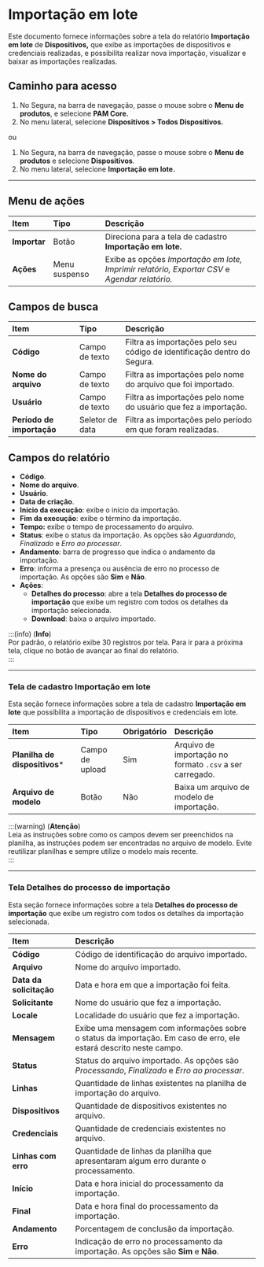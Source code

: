 # Importação em lote

Este documento fornece informações sobre a tela do relatório **Importação em lote** de **Dispositivos,** que exibe as importações de dispositivos e credenciais realizadas, e possibilita realizar nova importação, visualizar e baixar as importações realizadas.

## Caminho para acesso

1. No Segura, na barra de navegação, passe o mouse sobre o **Menu de produtos**, e selecione **PAM Core.**  
2. No menu lateral, selecione **Dispositivos > Todos Dispositivos.**

ou

1. No Segura, na barra de navegação, passe o mouse sobre o **Menu de produtos** e selecione **Dispositivos**.  
2. No menu lateral, selecione **Importação em lote.**

---
## Menu de ações

| **Item** | **Tipo** | **Descrição** |
| :---- | :---- | :---- |
| **Importar** | Botão | Direciona para a tela de cadastro **Importação em lote.** |
| **Ações** | Menu suspenso | Exibe as opções *Importação em lote, Imprimir relatório, Exportar CSV* e *Agendar relatório.* |

## Campos de busca

| **Item** | **Tipo** | **Descrição** |
| :---- | :---- | :---- |
| **Código** | Campo de texto | Filtra as importações pelo seu código de identificação dentro do Segura. |
| **Nome do arquivo** | Campo de texto | Filtra as importações pelo nome do arquivo que foi importado. |
| **Usuário** | Campo de texto | Filtra as importações pelo nome do usuário que fez a importação. |
| **Período de importação** | Seletor de data | Filtra as importações pelo período em que foram realizadas. |

## Campos do relatório

* **Código**.  
* **Nome do arquivo**.  
* **Usuário**.  
* **Data de criação**.  
* **Início da execução**: exibe o início da importação.  
* **Fim da execução**: exibe o término da importação.  
* **Tempo:** exibe o tempo de processamento do arquivo.  
* **Status**: exibe o status da importação. As opções são *Aguardando*, *Finalizado* e *Erro ao processar*.  
* **Andamento**: barra de progresso que indica o andamento da importação.  
* **Erro**: informa a presença ou ausência de erro no processo de importação. As opções são **Sim** e **Não**.  
* **Ações**:  
  * **Detalhes do processo**: abre a tela **Detalhes do processo de importação** que exibe um registro com todos os detalhes da importação selecionada.  
  * **Download**: baixa o arquivo importado.

:::(info) (**Info**)  
Por padrão, o relatório exibe 30 registros por tela. Para ir para a próxima tela, clique no botão de avançar ao final do relatório.  
:::

---
### Tela de cadastro Importação em lote

Esta seção fornece informações sobre a tela de cadastro **Importação em lote** que possibilita a importação de dispositivos e credenciais em lote.

| **Item** | **Tipo** | **Obrigatório** | **Descrição** |
| :---- | :---- | :---- | :---- |
| **Planilha de dispositivos*** | Campo de upload | Sim | Arquivo de importação no formato `.csv` a ser carregado.  |
| **Arquivo de modelo** | Botão | Não | Baixa um arquivo de modelo de importação. |

:::(warning) (**Atenção**)  
Leia as instruções sobre como os campos devem ser preenchidos na planilha, as instruções podem ser encontradas no arquivo de modelo. Evite reutilizar planilhas e sempre utilize o modelo mais recente.  
:::

---
### Tela Detalhes do processo de importação

Esta seção fornece informações sobre a tela **Detalhes do processo de importação** que exibe um registro com todos os detalhes da importação selecionada.

| **Item** | **Descrição** |
| :---- | :---- |
| **Código** | Código de identificação do arquivo importado. |
| **Arquivo** | Nome do arquivo importado. |
| **Data da solicitação** | Data e hora em que a importação foi feita. |
| **Solicitante** | Nome do usuário que fez a importação. |
| **Locale** | Localidade do usuário que fez a importação. |
| **Mensagem** | Exibe uma mensagem com informações sobre o status da importação. Em caso de erro, ele estará descrito neste campo. |
| **Status** | Status do arquivo importado. As opções são *Processando*, *Finalizado* e *Erro ao processar*. |
| **Linhas** | Quantidade de linhas existentes na planilha de importação do arquivo. |
| **Dispositivos** | Quantidade de dispositivos existentes no arquivo. |
| **Credenciais** | Quantidade de credenciais existentes no arquivo. |
| **Linhas com erro** | Quantidade de linhas da planilha que apresentaram algum erro durante o processamento. |
| **Início** | Data e hora inicial do processamento da importação. |
| **Final** | Data e hora final do processamento da importação. |
| **Andamento** | Porcentagem de conclusão da importação. |
| **Erro** | Indicação de erro no processamento da importação. As opções são **Sim** e **Não**. |

